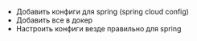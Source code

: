 - Добавить конфиги для spring (spring cloud config)
- Добавить все в докер
- Настроить конфиги везде правильно для spring